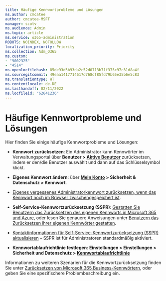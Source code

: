 ```yaml
---
title: Häufige Kennwortprobleme und Lösungen
ms.author: cmcatee
author: cmcatee-MSFT
manager: scotv
ms.audience: Admin
ms.topic: article
ms.service: o365-administration
ROBOTS: NOINDEX, NOFOLLOW
localization_priority: Priority
ms.collection: Adm_O365
ms.custom:
- "9002325"
- "4514"
ms.openlocfilehash: 85de93d5b93da2c52d0713b71f375c97c31d8a4f
ms.sourcegitcommit: 49eaa1417714617d768df85fd79b65e35b6e5c83
ms.translationtype: HT
ms.contentlocale: de-DE
ms.lasthandoff: 02/11/2022
ms.locfileid: "62641236"
---
```

# <a name="common-password-issues-and-resolutions"></a>Häufige Kennwortprobleme und Lösungen

Hier finden Sie einige häufige Kennwortprobleme und Lösungen:

- **Kennwort zurücksetzen**: Ein Administrator kann Kennwörter im Verwaltungsportal über **Benutzer > [Aktive Benutzer](https://portal.office.com/adminportal/home#/users)** zurücksetzen, indem er den/die Benutzer auswählt und dann auf das Schlüsselsymbol klickt.

- **Eigenes Kennwort ändern**: über **[Mein Konto](https://portal.office.com/account/#home) > Sicherheit & Datenschutz > Kennwort**.

- [Eigenes vergessenes Administratorkennwort zurücksetzen, wenn das Kennwort noch im Browser zwischengespeichert ist](https://docs.microsoft.com/microsoft-365/admin/add-users/reset-passwords#reset-my-admin-password).

- **Self-Service-Kennwortzurücksetzung (SSPR)**: [Gestatten Sie Benutzern das Zurücksetzen des eigenen Kennworts in Microsoft 365 und Azure](https://portal.office.com/adminportal/home#/SettingsMultiPivot/:/Settings/L1/SelfServiceReset), oder lesen Sie genauere Anweisungen unter [Benutzern das Zurücksetzen ihrer eigenen Kennwörter gestatten](https://docs.microsoft.com/microsoft-365/admin/add-users/let-users-reset-passwords).

- [Kontaktinformationen für Self-Service-Kennwortzurücksetzung (SSPR) aktualisieren](https://go.microsoft.com/fwlink/?linkid=849451) – SSPR ist für Administratoren standardmäßig aktiviert. 

- **Kennwortablaufrichtlinie festlegen**: **Einstellungen > Einstellungen > Sicherheit und Datenschutz > [Kennwortablaufrichtlinie](https://admin.microsoft.com/AdminPortal/Home#/SettingsMultiPivot/:/Settings/L1/PasswordPolicy)**

Informationen zu weiteren Szenarien für die Kennwortzurücksetzung finden Sie unter [Zurücksetzen von Microsoft 365 Business-Kennwörtern](https://docs.microsoft.com/microsoft-365/admin/add-users/reset-passwords), oder geben Sie eine spezifischere Problembeschreibung ein.
